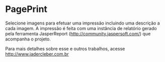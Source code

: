# PagePrint
Selecione imagens para efetuar uma impressão incluindo uma descrição a cada imagem.
A impressão é feita com uma instância de relatório gerado pela ferramenta JasperReport (http://community.jaspersoft.com/) que acompanha o projeto.

Para mais detalhes sobre esse e outros trabalhos, acesse http://www.jadercleber.com.br

